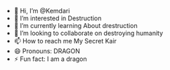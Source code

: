 - 👋 Hi, I’m @Kemdari
- 👀 I’m interested in Destruction
- 🌱 I’m currently learning About drestruction
- 💞️ I’m looking to collaborate on destroying humanity
- 📫 How to reach me My Secret Kair
- 😄 Pronouns: DRAGON
- ⚡ Fun fact: I am a dragon

<!---
Kemdari/Kemdari is a ✨ special ✨ repository because its `README.md` (this file) appears on your GitHub profile.
You can click the Preview link to take a look at your changes.
--->
